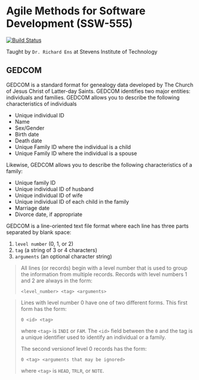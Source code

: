 # Agile Methods for Software Development (SSW-555)

[![Build Status](https://dev.azure.com/robertschaedler/SSW-555/_apis/build/status/robertschaedler3.SSW-555?branchName=master)](https://dev.azure.com/robertschaedler/SSW-555/_build/latest?definitionId=3&branchName=master)

Taught by `Dr. Richard Ens` at Stevens Institute of Technology

## GEDCOM

GEDCOM is a standard format for genealogy data developed by The Church of Jesus Christ of Latter-day Saints. GEDCOM identifies two major entities: individuals and families.  GEDCOM allows you to describe the following characteristics of individuals

- Unique individual ID
- Name
- Sex/Gender
- Birth date
- Death date
- Unique Family ID where the individual is a child
- Unique Family ID where the individual is a spouse

Likewise, GEDCOM allows you to describe the following characteristics of a family:

- Unique family ID 
- Unique individual ID of husband
- Unique individual ID of wife
- Unique individual ID of each child in the family
- Marriage date
- Divorce date, if appropriate

GEDCOM is a line-oriented text file format where each line has three parts separated by blank space: 

1. `level number` (0, 1, or 2) 
1. `tag` (a string of 3 or 4 characters)
1. `arguments` (an optional character string) 

> All lines (or records) begin with a level number that is used to group the information from multiple records. Records with level numbers 1 and 2 are always in the form: 
> 
> `<level_number> <tag> <arguments>`

> Lines with level number 0 have one of two different forms. This first form has the form:
>
> `0 <id> <tag>`
>
> where `<tag>` is `INDI` or `FAM`. The `<id>` field between the `0` and the tag is a unique identifier used to identify an individual or a family. 
> 
> The second versionof level 0 records has the form:
> 
> `0 <tag> <arguments that may be ignored>`
> 
> where `<tag>` is `HEAD`, `TRLR`, or `NOTE`.
